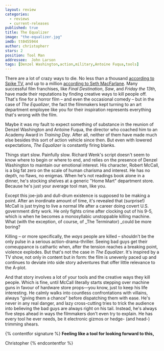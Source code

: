```yaml
---
layout: review
categories: 
  - reviews
  - current-releases
published: true
title: The Equalizer
image: "the-equalizer.jpg"
imdb: tt0455944
author: christopherr
stars: 2
position: Tool Man
addressee:  John Larson
tags: [Denzel Washington,action,military,Antoine Fuqua,tools]
---
```


There are a lot of crazy ways to die. No less than a thousand [according to Spike TV,](http://www.spike.com/shows/1000-ways-to-die) and up to a million [according to Seth MacFarlane](http://www.dearcastandcrew.com/content/2014/6/9/a-million-ways-to-die-in-the-west.html). Many successful film franchises, like _Final Destination_, _Saw_, and _Friday the 13th_, have made their reputations by finding creative ways to kill people off. That's fine for a horror film – and even the occasional comedy – but in the case of _The Equalizer_, the fact the filmmakers kept turning to an art department employee like you for their inspiration represents everything that's wrong with the film.

Maybe it was my fault to expect something of substance in the reunion of Denzel Washington and Antoine Fuqua, the director who coached him to an Academy Award in _Training Day_. After all, neither of them have made much else besides this sort of action vehicle since then. But even with lowered expectations, _The Equalizer_ is constantly firing blanks.

Things start slow. Painfully slow. Richard Wenk's script doesn't seem to know where to begin or where to end, and relies on the presence of Denzel Washington to maintain our emotional interest. His character, Robert McCall, is a big fat zero on the scale of human charisma and interest. He has no depth, no flaws, no enigmas. When he's not readings book alone in a dinner, he's stocking shelves at a generic "Home Mart" department store. Because he's just your average tool man, like you.

Except this joe-job and dull-drum existence is supposed to be making a point. After an inordinate amount of time, it's revealed that (surprise!) McCall is just trying to live a normal life after a career doing covert U.S. government dirty work. He only fights crime after clocking out of his 9-5, which is when he becomes a monosyllabic unstoppable killing machine. What (with the exception, of course, of _The Terminator) _could be more boring?

Killing – or more specifically, the _ways_ people are killed – shouldn't be the only pulse in a serious action-drama-thriller. Seeing bad guys get their comeuppance is cathartic when, after the tension reaches a breaking point, violence explodes. But that's not the case in _The Equalizer_. It's inspired by a TV show, not only in content but in form: the film is unevenly paced up and continues to deviate into side story adventures that offer little relevance to the A-plot.

And that story involves a lot of your tools and the creative ways they kill people. Which is fine, until McCall literally starts stepping over machine guns in favour of hardware store props—you know, just to keep his life interesting. He calmly walks into countless confrontations with villains, always "giving them a chance" before dispatching them with ease. He's never in any real danger, and lazy cross-cutting tries to trick the audience into believing the bad guys are always right on his tail. Instead, he's always five steps ahead in ways the filmmakers don't even try to explain. He has every tool he ever needs, be it electronic gizmos or hedge- (and head-) trimming shears.

{% contentfor signature %}
**Feeling like a tool for looking forward to this,**

Christopher
{% endcontentfor %}
